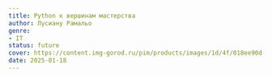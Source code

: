 ```yaml
---
title: Python к вершинам мастерства
author: Лусиану Рамальо
genre:
- IT
status: future
cover: https://content.img-gorod.ru/pim/products/images/1d/4f/018ee90d-3b7c-7abc-a603-0c189f531d4f.jpg?width=304&height=438&fit=bounds
date: 2025-01-18
---
```


